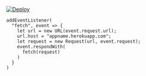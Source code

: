 ﻿[![Deploy](https://www.herokucdn.com/deploy/button.png)](https://dashboard.heroku.com/new?template=https://github.com/yykk6677/03241.git)

```
addEventListener(
  "fetch", event => {
    let url = new URL(event.request.url);
    url.host = "appname.herokuapp.com";
    let request = new Request(url, event.request);
    event.respondWith(
      fetch(request)
    )
  }
)
```
